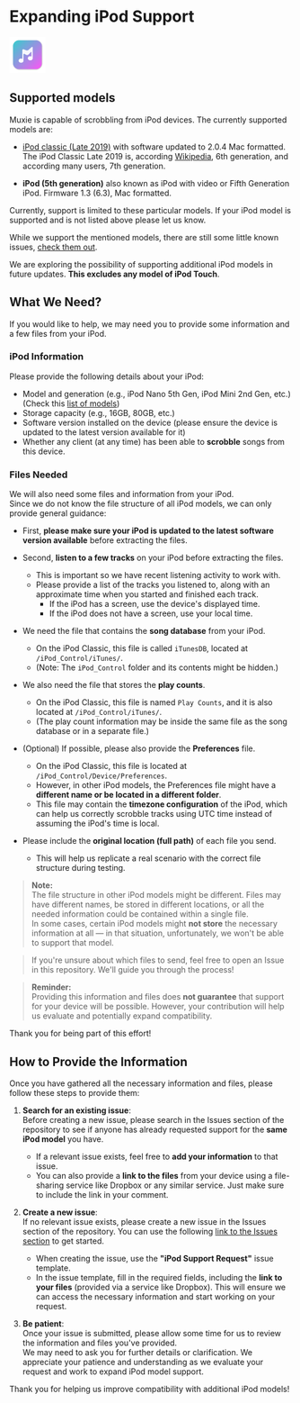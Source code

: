 # Expanding iPod Support

![](./assets/logo.png)

## Supported models

Muxie is capable of scrobbling from iPod devices. The currently supported models are:

- [iPod classic (Late 2019)](https://support.apple.com/en-us/103823#ipod) with software updated to 2.0.4 Mac formatted. The iPod Classic Late 2019 is, according [Wikipedia](https://en.wikipedia.org/wiki/IPod_Classic#Models), 6th generation, and according many users, 7th generation. 

- **iPod (5th generation)** also known as iPod with video or Fifth Generation iPod. Firmware 1.3 (6.3), Mac formatted.

Currently, support is limited to these particular models. If your iPod model is supported and is not listed above please let us know.

While we support the mentioned models, there are still some little known issues, [check them out](https://github.com/duhnnie/Muxie-Desktop-Releases/blob/main/KNOWN_ISSUES.md).

We are exploring the possibility of supporting additional iPod models in future updates. **This excludes any model of iPod Touch**. 

## What We Need?

If you would like to help, we may need you to provide some information and a few files from your iPod.

### iPod Information

Please provide the following details about your iPod:

- Model and generation (e.g., iPod Nano 5th Gen, iPod Mini 2nd Gen, etc.) (Check this [list of models](https://support.apple.com/en-us/103823))
- Storage capacity (e.g., 16GB, 80GB, etc.)
- Software version installed on the device (please ensure the device is updated to the latest version available for it)
- Whether any client (at any time) has been able to **scrobble** songs from this device.

### Files Needed

We will also need some files and information from your iPod.  
Since we do not know the file structure of all iPod models, we can only provide general guidance:

- First, **please make sure your iPod is updated to the latest software version available** before extracting the files.

- Second, **listen to a few tracks** on your iPod before extracting the files.  
  - This is important so we have recent listening activity to work with.
  - Please provide a list of the tracks you listened to, along with an approximate time when you started and finished each track.  
    - If the iPod has a screen, use the device's displayed time.
    - If the iPod does not have a screen, use your local time.

- We need the file that contains the **song database** from your iPod.  
  - On the iPod Classic, this file is called `iTunesDB`, located at `/iPod_Control/iTunes/`.  
  - (Note: The `iPod_Control` folder and its contents might be hidden.)

- We also need the file that stores the **play counts**.  
  - On the iPod Classic, this file is named `Play Counts`, and it is also located at `/iPod_Control/iTunes/`.  
  - (The play count information may be inside the same file as the song database or in a separate file.)

- (Optional) If possible, please also provide the **Preferences** file.  
  - On the iPod Classic, this file is located at `/iPod_Control/Device/Preferences`.
  - However, in other iPod models, the Preferences file might have a **different name or be located in a different folder**.
  - This file may contain the **timezone configuration** of the iPod, which can help us correctly scrobble tracks using UTC time instead of assuming the iPod's time is local.

- Please include the **original location (full path)** of each file you send.  
  - This will help us replicate a real scenario with the correct file structure during testing.


> **Note:**  
> The file structure in other iPod models might be different. Files may have different names, be stored in different locations, or all the needed information could be contained within a single file.  
> In some cases, certain iPod models might **not store** the necessary information at all — in that situation, unfortunately, we won't be able to support that model.

> If you're unsure about which files to send, feel free to open an Issue in this repository. We'll guide you through the process!

> **Reminder:**  
> Providing this information and files does **not guarantee** that support for your device will be possible. However, your contribution will help us evaluate and potentially expand compatibility.

Thank you for being part of this effort!

## How to Provide the Information

Once you have gathered all the necessary information and files, please follow these steps to provide them:

1. **Search for an existing issue**:  
   Before creating a new issue, please search in the Issues section of the repository to see if anyone has already requested support for the **same iPod model** you have.  
   - If a relevant issue exists, feel free to **add your information** to that issue.  
   - You can also provide a **link to the files** from your device using a file-sharing service like Dropbox or any similar service. Just make sure to include the link in your comment.

2. **Create a new issue**:  
   If no relevant issue exists, please create a new issue in the Issues section of the repository. You can use the following [link to the Issues section](https://github.com/duhnnie/Muxie-Desktop-Releases/issues) to get started.  
   - When creating the issue, use the **"iPod Support Request"** issue template.  
   - In the issue template, fill in the required fields, including the **link to your files** (provided via a service like Dropbox). This will ensure we can access the necessary information and start working on your request.

3. **Be patient**:  
   Once your issue is submitted, please allow some time for us to review the information and files you've provided.  
   We may need to ask you for further details or clarification. We appreciate your patience and understanding as we evaluate your request and work to expand iPod model support.

Thank you for helping us improve compatibility with additional iPod models!

